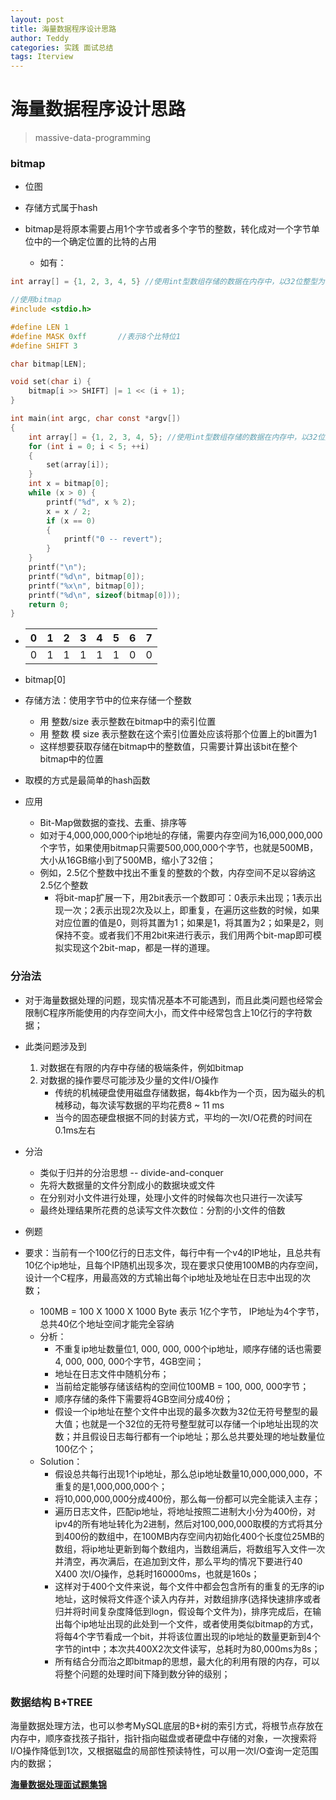 ```yaml
---
layout: post
title: 海量数据程序设计思路
author: Teddy
categories: 实践 面试总结
tags: Iterview
---
```


# 海量数据程序设计思路
> massive-data-programming

### bitmap

* 位图

* 存储方式属于hash

* bitmap是将原本需要占用1个字节或者多个字节的整数，转化成对一个字节单位中的一个确定位置的比特的占用

  * 如有：

```c
int array[] = {1, 2, 3, 4, 5} //使用int型数组存储的数据在内存中，以32位整型为例，需要占用20个字节的空间

//使用bitmap
#include <stdio.h>

#define LEN 1
#define MASK 0xff		//表示8个比特位1
#define SHIFT 3

char bitmap[LEN];

void set(char i) {
    bitmap[i >> SHIFT] |= 1 << (i + 1);
}

int main(int argc, char const *argv[])
{
	int array[] = {1, 2, 3, 4, 5}; //使用int型数组存储的数据在内存中，以32位整型为例，需要占用20个字节的空间
	for (int i = 0; i < 5; ++i)
	{
		set(array[i]);
	}
	int x = bitmap[0];
	while (x > 0) {
		printf("%d", x % 2);
		x = x / 2;
		if (x == 0)
		{
			printf("0 -- revert");
		}
	}
	printf("\n");
	printf("%d\n", bitmap[0]);
	printf("%x\n", bitmap[0]);
	printf("%d\n", sizeof(bitmap[0]));
	return 0;
}

```

* | 0    | 1    | 2    | 3    | 4    | 5    | 6    | 7    |
  | ---- | ---- | ---- | ---- | ---- | ---- | ---- | ---- |
  | 0    | 1    | 1    | 1    | 1    | 1    | 0    | 0    |

* bitmap[0]

* 存储方法：使用字节中的位来存储一个整数

  * 用 整数/size 表示整数在bitmap中的索引位置
  * 用 整数 模 size 表示整数在这个索引位置处应该将那个位置上的bit置为1
  * 这样想要获取存储在bitmap中的整数值，只需要计算出该bit在整个bitmap中的位置

* 取模的方式是最简单的hash函数

* 应用
  * Bit-Map做数据的查找、去重、排序等
  * 如对于4,000,000,000个ip地址的存储，需要内存空间为16,000,000,000个字节，如果使用bitmap只需要500,000,000个字节，也就是500MB，大小从16GB缩小到了500MB，缩小了32倍；
  * 例如，2.5亿个整数中找出不重复的整数的个数，内存空间不足以容纳这2.5亿个整数
    * 将bit-map扩展一下，用2bit表示一个数即可：0表示未出现；1表示出现一次；2表示出现2次及以上，即重复，在遍历这些数的时候，如果对应位置的值是0，则将其置为1；如果是1，将其置为2；如果是2，则保持不变。或者我们不用2bit来进行表示，我们用两个bit-map即可模拟实现这个2bit-map，都是一样的道理。



### 分治法

* 对于海量数据处理的问题，现实情况基本不可能遇到，而且此类问题也经常会限制C程序所能使用的内存空间大小，而文件中经常包含上10亿行的字符数据；
* 此类问题涉及到
  1. 对数据在有限的内存中存储的极端条件，例如bitmap
  2. 对数据的操作要尽可能涉及少量的文件I/O操作
     * 传统的机械硬盘使用磁盘存储数据，每4kb作为一个页，因为磁头的机械移动，每次读写数据的平均花费8 ~ 11 ms
     * 当今的固态硬盘根据不同的封装方式，平均的一次I/O花费的时间在0.1ms左右
* 分治
  * 类似于归并的分治思想 -- divide-and-conquer
  * 先将大数据量的文件分割成小的数据块或文件
  * 在分别对小文件进行处理，处理小文件的时候每次也只进行一次读写
  * 最终处理结果所花费的总读写文件次数位：分割的小文件的倍数

* 例题

* 要求：当前有一个100亿行的日志文件，每行中有一个v4的IP地址，且总共有10亿个ip地址，且每个IP随机出现多次，现在要求只使用100MB的内存空间，设计一个C程序，用最高效的方式输出每个ip地址及地址在日志中出现的次数；

  * 100MB = 100 X 1000 X 1000 Byte 表示 1亿个字节， IP地址为4个字节，总共40亿个地址空间才能完全容纳
  * 分析：
    * 不重复ip地址数量位1, 000, 000, 000个ip地址，顺序存储的话也需要4, 000, 000, 000个字节，4GB空间；
    * 地址在日志文件中随机分布；
    * 当前给定能够存储该结构的空间位100MB = 100, 000, 000字节；
    * 顺序存储的条件下需要将4GB空间分成40份；
    * 假设一个ip地址在整个文件中出现的最多次数为32位无符号整型的最大值；也就是一个32位的无符号整型就可以存储一个ip地址出现的次数；并且假设日志每行都有一个ip地址；那么总共要处理的地址数量位100亿个；
  * Solution：
    * 假设总共每行出现1个ip地址，那么总ip地址数量10,000,000,000，不重复的是1,000,000,000个；
    * 将10,000,000,000分成400份，那么每一份都可以完全能读入主存；
    * 遍历日志文件，匹配ip地址，将地址按照二进制大小分为400份，对ipv4的所有地址转化为2进制，然后对100,000,000取模的方式将其分到400份的数组中，在100MB内存空间内初始化400个长度位25MB的数组，将ip地址更新到每个数组内，当数组满后，将数组写入文件一次并清空，再次满后，在追加到文件，那么平均的情况下要进行40 X400 次I/O操作，总耗时160000ms，也就是160s；
    * 这样对于400个文件来说，每个文件中都会包含所有的重复的无序的ip地址，这时候将文件逐个读入内存并，对数组排序(选择快速排序或者归并将时间复杂度降低到logn，假设每个文件为)，排序完成后，在输出每个ip地址出现的此处到一个文件，或者使用类似bitmap的方式，将每4个字节看成一个bit，并将该位置出现的ip地址的数量更新到4个字节的int中；本次共400X2次文件读写，总耗时为80,000ms为8s；
    * 所有结合分而治之即bitmap的思想，最大化的利用有限的内存，可以将整个问题的处理时间下降到数分钟的级别；

  

### 数据结构 B+TREE

海量数据处理方法，也可以参考MySQL底层的B+树的索引方式，将根节点存放在内存中，顺序查找孩子指针，指针指向磁盘或者硬盘中存储的对象，一次搜索将I/O操作降低到1次，又根据磁盘的局部性预读特性，可以用一次I/O查询一定范围内的数据；



[**海量数据处理面试题集锦**](https://blog.csdn.net/v_july_v/article/details/6685962)